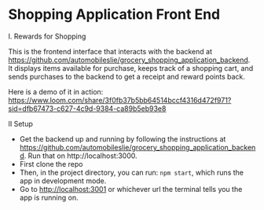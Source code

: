 # Shopping Application Front End

I. Rewards for Shopping

This is the frontend interface that interacts with the backend at https://github.com/automobileslie/grocery_shopping_application_backend. It displays items available for purchase, keeps track of a shopping cart, and sends purchases to the backend to get a receipt and reward points back.

Here is a demo of it in action: https://www.loom.com/share/3f0fb37b5bb64514bccf4316d472f971?sid=dfb67473-c627-4c9d-9384-ca89b5eb93e8

II Setup

- Get the backend up and running by following the instructions at https://github.com/automobileslie/grocery_shopping_application_backend. Run that on http://localhost:3000.
- First clone the repo
- Then, in the project directory, you can run: `npm start`, which runs the app in development mode.
- Go to [http://localhost:3001](http://localhost:3001) or whichever url the terminal tells you the app is running on.







